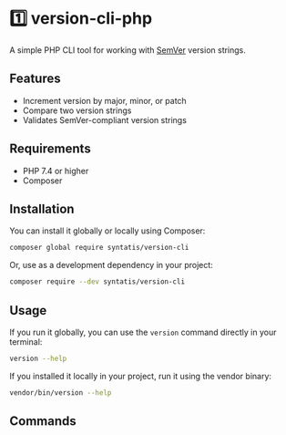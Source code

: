 # 1️⃣ version-cli-php

A simple PHP CLI tool for working with [SemVer](https://semver.org/) version strings.

## Features

* Increment version by major, minor, or patch
* Compare two version strings
* Validates SemVer-compliant version strings

## Requirements

* PHP 7.4 or higher
* Composer

## Installation

You can install it globally or locally using Composer:

```bash
composer global require syntatis/version-cli
```

Or, use as a development dependency in your project:

```bash
composer require --dev syntatis/version-cli
```

## Usage

If you run it globally, you can use the `version` command directly in your terminal:

```bash
version --help
```

If you installed it locally in your project, run it using the vendor binary:

```bash
vendor/bin/version --help
```
## Commands
